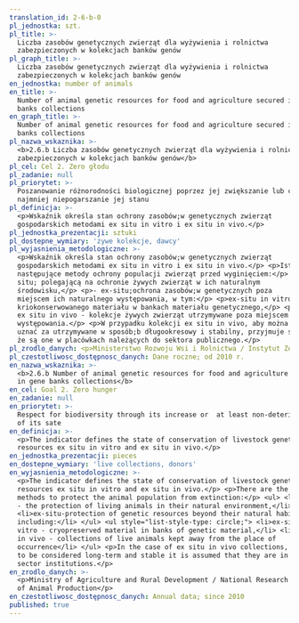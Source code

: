 ```yaml
---
translation_id: 2-6-b-0
pl_jednostka: szt.
pl_title: >-
  Liczba zasobów genetycznych zwierząt dla wyżywienia i rolnictwa
  zabezpieczonych w kolekcjach banków genów
pl_graph_title: >-
  Liczba zasobów genetycznych zwierząt dla wyżywienia i rolnictwa
  zabezpieczonych w kolekcjach banków genów
en_jednostka: number of animals
en_title: >-
  Number of animal genetic resources for food and agriculture secured in gene
  banks collections
en_graph_title: >-
  Number of animal genetic resources for food and agriculture secured in gene
  banks collections
pl_nazwa_wskaznika: >-
  <b>2.6.b Liczba zasobów genetycznych zwierząt dla wyżywienia i rolnictwa
  zabezpieczonych w kolekcjach banków genów</b>
pl_cel: Cel 2. Zero głodu
pl_zadanie: null
pl_priorytet: >-
  Poszanowanie różnorodności biologicznej poprzez jej zwiększanie lub co
  najmniej niepogarszanie jej stanu
pl_definicja: >-
  <p>Wskaźnik określa stan ochrony zasobów;w genetycznych zwierząt
  gospodarskich metodami ex situ in vitro i ex situ in vivo.</p>
pl_jednostka_prezentacji: sztuki
pl_dostepne_wymiary: 'żywe kolekcje, dawcy'
pl_wyjasnienia_metodologiczne: >-
  <p>Wskaźnik określa stan ochrony zasobów;w genetycznych zwierząt
  gospodarskich metodami ex situ in vitro i ex situ in vivo.</p> <p>Istnieją
  następujące metody ochrony populacji zwierząt przed wyginięciem:</p> <p>- in
  situ; polegającą na ochronie żywych zwierząt w ich naturalnym
  środowisku,</p> <p>- ex-situ;ochrona zasobów;w genetycznych poza
  miejscem ich naturalnego występowania, w tym:</p> <p>ex-situ in vitro -
  kriokonserwowanego materiału w bankach materiału genetycznego,</p> <p>
  ex situ in vivo - kolekcje żywych zwierząt utrzymywane poza miejscem
  występowania.</p> <p>W przypadku kolekcji ex situ in vivo, aby można je było
  uznać za utrzymywane w sposób;b długookresowy i stabilny, przyjmuje sie,
  że są one w placówkach należących do sektora publicznego.</p>
pl_zrodlo_danych: <p>Ministerstwo Rozwoju Wsi i Rolnictwa / Instytut Zootechniki</p>
pl_czestotliwosc_dostępnosc_danych: Dane roczne; od 2010 r.
en_nazwa_wskaznika: >-
  <b>2.6.b Number of animal genetic resources for food and agriculture secured
  in gene banks collections</b>
en_cel: Goal 2. Zero hunger
en_zadanie: null
en_priorytet: >-
  Respect for biodiversity through its increase or  at least non-deterioration
  of its sate
en_definicja: >-
  <p>The indicator defines the state of conservation of livestock genetic
  resources ex situ in vitro and ex situ in vivo.</p>
en_jednostka_prezentacji: pieces
en_dostepne_wymiary: 'live collections, donors'
en_wyjasnienia_metodologiczne: >-
  <p>The indicator defines the state of conservation of livestock genetic
  resources ex situ in vitro and ex situ in vivo.</p> <p>There are the following
  methods to protect the animal population from extinction:</p> <ul> <li>in situ
  - the protection of living animals in their natural environment,</li>
  <li>ex-situ-protection of genetic resources beyond their natural habitat,
  including:</li> </ul> <ul style="list-style-type: circle;"> <li>ex-situ in
  vitro - cryopreserved material in banks of genetic material,</li> <li>ex situ
  in vivo - collections of live animals kept away from the place of
  occurrence</li> </ul> <p>In the case of ex situ in vivo collections, in order
  to be considered long-term and stable it is assumed that they are in public
  sector institutions.</p>
en_zrodlo_danych: >-
  <p>Ministry of Agriculture and Rural Development / National Research Institute
  of Animal Production</p>
en_czestotliwosc_dostępnosc_danych: Annual data; since 2010
published: true
---
```

